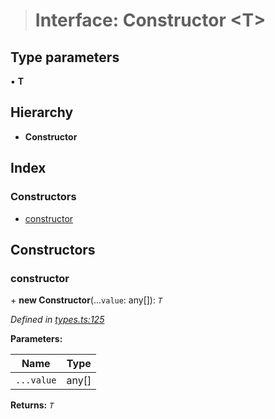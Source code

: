 > # Interface: Constructor <**T**>

## Type parameters

▪ **T**

## Hierarchy

* **Constructor**

## Index

### Constructors

* [constructor](_types_.constructor.md#constructor)

## Constructors

###  constructor

\+ **new Constructor**(...`value`: any[]): *`T`*

*Defined in [types.ts:125](https://github.com/polkadot-js/api/blob/fbac330/packages/types/src/types.ts#L125)*

**Parameters:**

Name | Type |
------ | ------ |
`...value` | any[] |

**Returns:** *`T`*